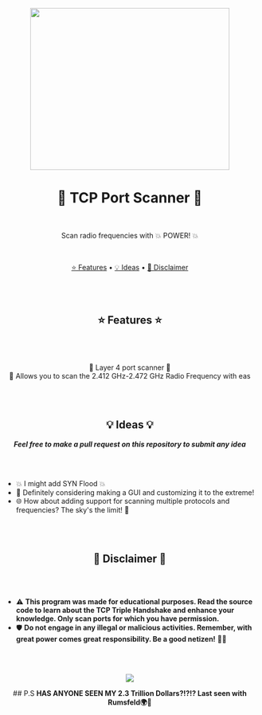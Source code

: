 <p align="center">
  <img src="https://encrypted-tbn0.gstatic.com/images?q=tbn:ANd9GcRGK22yhhlDFOqrzRC93qfai7xmzHpji3VlAbOsuUVWl_Tx1PYKLkjHJbLcu4jg46y1rHM&usqp=CAU" width="400" height="325">
</p>

<p align="center">
  <h1 align="center">🚀 TCP Port Scanner 🚀</h1>
  <br>
  <p align="center">Scan radio frequencies with 💥 POWER! 💥</p>
  <br>
  <p align="center">
    <a href="#features">⭐ Features</a> •
    <a href="#ideas">💡 Ideas</a> •
    <a href="#disclaimer">📌 Disclaimer</a>
  </p>
</p>

<br><br>

<p align="center">
  <h2 align="center" id="features">⭐ Features ⭐</h2>
</p>

<br><br>

<p align="center">
  🌟 Layer 4 port scanner 🌟
  <br>
  📡 Allows you to scan the 2.412 GHz-2.472 GHz Radio Frequency with eas
</p>

<br><br>

<p align="center">
  <h2 align="center" id="ideas">💡 Ideas 💡</h2>
</p>

<p align="center">
  <strong><i>Feel free to make a pull request on this repository to submit any idea</i></strong>
</p>

<br><br>

* 💥 I might add SYN Flood 💥
* 🎨 Definitely considering making a GUI and customizing it to the extreme!
* 🌐 How about adding support for scanning multiple protocols and frequencies? The sky's the limit! 🌌

<br><br>

<p align="center">
  <h2 align="center" id="disclaimer">📌 Disclaimer 📌</h2>
</p>

<br><br>

* ⚠️ **This program was made for educational purposes. Read the source code to learn about the TCP Triple Handshake and enhance your knowledge. Only scan ports for which you have permission.**
* 🛡️ **Do not engage in any illegal or malicious activities. Remember, with great power comes great responsibility. Be a good netizen!** 🦸‍♂️

<br><br>

<p align="center">
  <img src="https://media4.giphy.com/media/102XaoevKBKiwo/giphy.gif">
</p>

<p align="center">
  ## P.S
  <strong> HAS ANYONE SEEN MY 2.3 Trillion Dollars?!?!? Last seen with Rumsfeld🌍🔎</strong>
</p>
